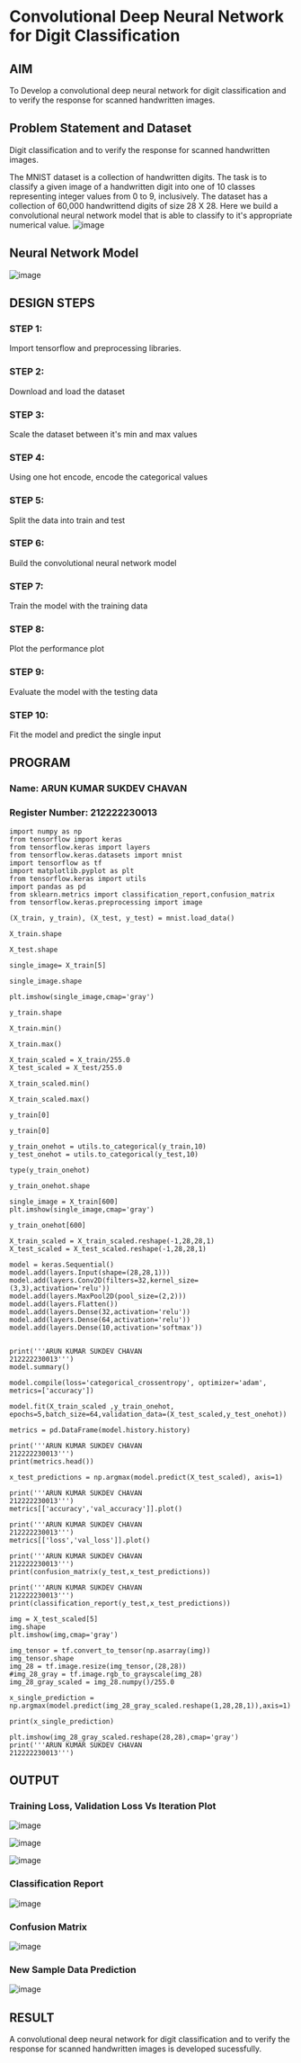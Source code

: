 # Convolutional Deep Neural Network for Digit Classification

## AIM

To Develop a convolutional deep neural network for digit classification and to verify the response for scanned handwritten images.

## Problem Statement and Dataset
Digit classification and to verify the response for scanned handwritten images.

The MNIST dataset is a collection of handwritten digits. The task is to classify a given image of a handwritten digit into one of 10 classes representing integer values from 0 to 9, inclusively. The dataset has a collection of 60,000 handwrittend digits of size 28 X 28. Here we build a convolutional neural network model that is able to classify to it's appropriate numerical value.
![image](https://github.com/user-attachments/assets/016402a5-6816-45a0-8ed0-000bf929b5be)

## Neural Network Model

![image](https://github.com/user-attachments/assets/8be0a18a-d61f-43f5-b853-640ffc477c06)


## DESIGN STEPS

### STEP 1:
Import tensorflow and preprocessing libraries.

### STEP 2:
Download and load the dataset

### STEP 3:
Scale the dataset between it's min and max values

### STEP 4:
Using one hot encode, encode the categorical values

### STEP 5:
Split the data into train and test

### STEP 6:
Build the convolutional neural network model

### STEP 7:
Train the model with the training data

### STEP 8:
Plot the performance plot
### STEP 9:
Evaluate the model with the testing data

### STEP 10:
Fit the model and predict the single input

## PROGRAM

### Name: ARUN KUMAR SUKDEV CHAVAN
### Register Number: 212222230013

```
import numpy as np
from tensorflow import keras
from tensorflow.keras import layers
from tensorflow.keras.datasets import mnist
import tensorflow as tf
import matplotlib.pyplot as plt
from tensorflow.keras import utils
import pandas as pd
from sklearn.metrics import classification_report,confusion_matrix
from tensorflow.keras.preprocessing import image

(X_train, y_train), (X_test, y_test) = mnist.load_data()

X_train.shape

X_test.shape

single_image= X_train[5]

single_image.shape

plt.imshow(single_image,cmap='gray')

y_train.shape

X_train.min()

X_train.max()

X_train_scaled = X_train/255.0
X_test_scaled = X_test/255.0

X_train_scaled.min()

X_train_scaled.max()

y_train[0]

y_train[0]

y_train_onehot = utils.to_categorical(y_train,10)
y_test_onehot = utils.to_categorical(y_test,10)

type(y_train_onehot)

y_train_onehot.shape

single_image = X_train[600]
plt.imshow(single_image,cmap='gray')

y_train_onehot[600]

X_train_scaled = X_train_scaled.reshape(-1,28,28,1)
X_test_scaled = X_test_scaled.reshape(-1,28,28,1)

model = keras.Sequential()
model.add(layers.Input(shape=(28,28,1)))
model.add(layers.Conv2D(filters=32,kernel_size=(3,3),activation='relu'))
model.add(layers.MaxPool2D(pool_size=(2,2)))
model.add(layers.Flatten())
model.add(layers.Dense(32,activation='relu'))
model.add(layers.Dense(64,activation='relu'))
model.add(layers.Dense(10,activation='softmax'))


print('''ARUN KUMAR SUKDEV CHAVAN
212222230013''')
model.summary()

model.compile(loss='categorical_crossentropy', optimizer='adam', metrics=['accuracy'])

model.fit(X_train_scaled ,y_train_onehot, epochs=5,batch_size=64,validation_data=(X_test_scaled,y_test_onehot))

metrics = pd.DataFrame(model.history.history)

print('''ARUN KUMAR SUKDEV CHAVAN
212222230013''')
print(metrics.head())

x_test_predictions = np.argmax(model.predict(X_test_scaled), axis=1)

print('''ARUN KUMAR SUKDEV CHAVAN
212222230013''')
metrics[['accuracy','val_accuracy']].plot()

print('''ARUN KUMAR SUKDEV CHAVAN
212222230013''')
metrics[['loss','val_loss']].plot()

print('''ARUN KUMAR SUKDEV CHAVAN
212222230013''')
print(confusion_matrix(y_test,x_test_predictions))

print('''ARUN KUMAR SUKDEV CHAVAN
212222230013''')
print(classification_report(y_test,x_test_predictions))

img = X_test_scaled[5]
img.shape
plt.imshow(img,cmap='gray')

img_tensor = tf.convert_to_tensor(np.asarray(img))
img_tensor.shape
img_28 = tf.image.resize(img_tensor,(28,28))
#img_28_gray = tf.image.rgb_to_grayscale(img_28)
img_28_gray_scaled = img_28.numpy()/255.0

x_single_prediction = np.argmax(model.predict(img_28_gray_scaled.reshape(1,28,28,1)),axis=1)

print(x_single_prediction)

plt.imshow(img_28_gray_scaled.reshape(28,28),cmap='gray')
print('''ARUN KUMAR SUKDEV CHAVAN
212222230013''')

```

## OUTPUT

### Training Loss, Validation Loss Vs Iteration Plot

![image](https://github.com/user-attachments/assets/3b0c143e-e1c4-4f01-a30b-7e3622d87b06)



![image](https://github.com/user-attachments/assets/c1ddba73-7471-4bd1-a006-cba05e52536f)



![image](https://github.com/user-attachments/assets/4d5e8c24-ed6e-422d-b33f-5109a9a9b358)



### Classification Report

![image](https://github.com/user-attachments/assets/92fa39d5-3094-406c-874a-3f89460209e6)



### Confusion Matrix

![image](https://github.com/user-attachments/assets/585eff0f-e801-4a21-ab98-19e665c29dc1)


### New Sample Data Prediction
![image](https://github.com/user-attachments/assets/8ad9a18a-9cd9-4fef-a44b-bc8dd774b2b5)



## RESULT
A convolutional deep neural network for digit classification and to verify the response for scanned handwritten images is developed sucessfully.

